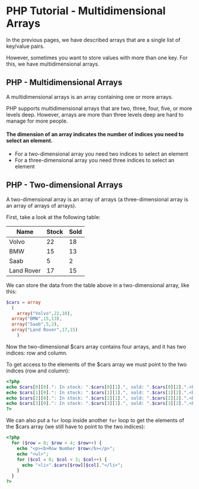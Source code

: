 # PHP Tutorial - Multidimensional Arrays

In the previous pages, we have described arrays that are a single list of key/value pairs.

However, sometimes you want to store values with more than one key. For this, we have multidimensional arrays.

## PHP - Multidimensional Arrays

A multidimensional arrays is an array containing one or more arrays.

PHP supports multidimensional arrays that are two, three, four, five, or more levels deep. However, arrays are more than three levels deep are hard to manage for more people.

#### The dimension of an array indicates the number of indices you need to select an element.  
* For a two-dimensional array you need two indices to select an element
* For a three-dimensional array you need three indices to select an element

## PHP - Two-dimensional Arrays

A two-dimensional array is an array of arrays (a three-dimensional array is an array of arrays of arrays).

First, take a look at the following table:

| Name       | Stock | Sold |
| ---------- | ----- | ---- |
| Volvo      | 22    | 18   |
| BMW        | 15    | 13   |
| Saab       | 5     | 2    |
| Land Rover | 17    | 15   |

We can store the data from the table above in a two-dimensional array, like this:

```php
$cars = array
  (
	array("Volvo",22,18),
  array("BMW",15,13),
  array("Saab",5,2),
  array("Land Rover",17,15)
	)
```

Now the two-dimensional $cars array contains four arrays, and it has two indices: row and column.

To get access to the elements of the $cars array we must point to the two indices (row and column):



```php
<?php
echo $cars[0][0].": In stock: ".$cars[0][1].", sold: ".$cars[0][2].".<br>";
echo $cars[1][0].": In stock: ".$cars[1][1].", sold: ".$cars[1][2].".<br>";
echo $cars[2][0].": In stock: ".$cars[2][1].", sold: ".$cars[2][2].".<br>";
echo $cars[3][0].": In stock: ".$cars[3][1].", sold: ".$cars[3][2].".<br>";
?>
```

We can also put a `for` loop inside another `for` loop to get the elements of the $cars array (we still have to point to the two indices):

```php
<?php
  for ($row = 0; $row < 4; $row++) {
    echo "<p><b>Row Number $row</b></p>";
    echo "<ul>";
    for ($col = 0; $col < 3; $col++) {
      echo "<li>".$cars[$row][$col]."</li>";
    }
  }
?>
```

